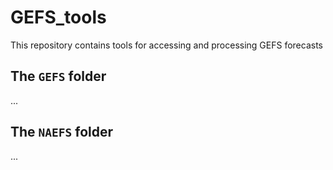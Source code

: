 # GEFS_tools

This repository contains tools for accessing and processing GEFS forecasts

## The `GEFS` folder

...

## The `NAEFS` folder

...
